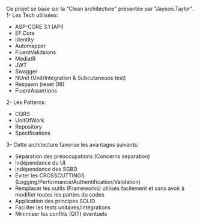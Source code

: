 Ce projet se base sur la "Clean architecture" présentée par "Jayson.Taylor".
1- Les Tech utilisées:
  * ASP-CORE 3.1 (API)
  * EF.Core
  * Identity
  * Automapper
  * FluentValidaions
  * MediatR
  * JWT
  * Swagger
  * NUnit   (Unit/Integration & Subcutaneuos test)
  * Respawn (reset DB)
  * FluentAssertions

2- Les Patterns:
  * CQRS
  * UnitOfWork
  * Repository
  * Spécifications
 
3- Cette architecture favorise les avantages suivants:
  * Séparation des préoccupations (Concerns separation)
  * Indépendance du UI
  * Indépendance des SGBD
  * Éviter les CROSSCUTTINGS (Logging/Performance/Authentification/Validation)     
  * Remplacer les outils (Frameworks) utilisés facilement et sans avoir à modifier toutes les parties du codes
  * Application des principes SOLID
  * Faciliter les tests unitaires/intégrations
  * Minimiser les conflits (GIT) éventuels
